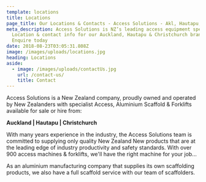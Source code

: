 ```yaml
---
template: locations
title: Locations
page_title: Our Locations & Contacts - Access Solutions - Akl, Hautapu, Chch, NZ
meta_description: Access Solutions is NZ’s leading access equipment specialist.
  Location & contact info for our Auckland, Hautapu & Christchurch branches -
  Enquire today
date: 2018-08-23T03:05:31.808Z
image: /images/uploads/locations.jpg
heading: Locations
aside:
  - image: /images/uploads/contactUs.jpg
    url: /contact-us/
    title: Contact
---
```

Access Solutions is a New Zealand company, proudly owned and operated by New Zealanders with specialist Access, Aluminium Scaffold & Forklifts available for sale or hire from:

**Auckland | Hautapu | Christchurch**

With many years experience in the industry, the Access Solutions team is committed to supplying only quality New Zealand New products that are at the leading edge of industry productivity and safety standards. With over 900 access machines & forklifts, we'll have the right machine for your job...

As an aluminium manufacturing company that supplies its own scaffolding products, we also have a full scaffold service with our team of scaffolders.
